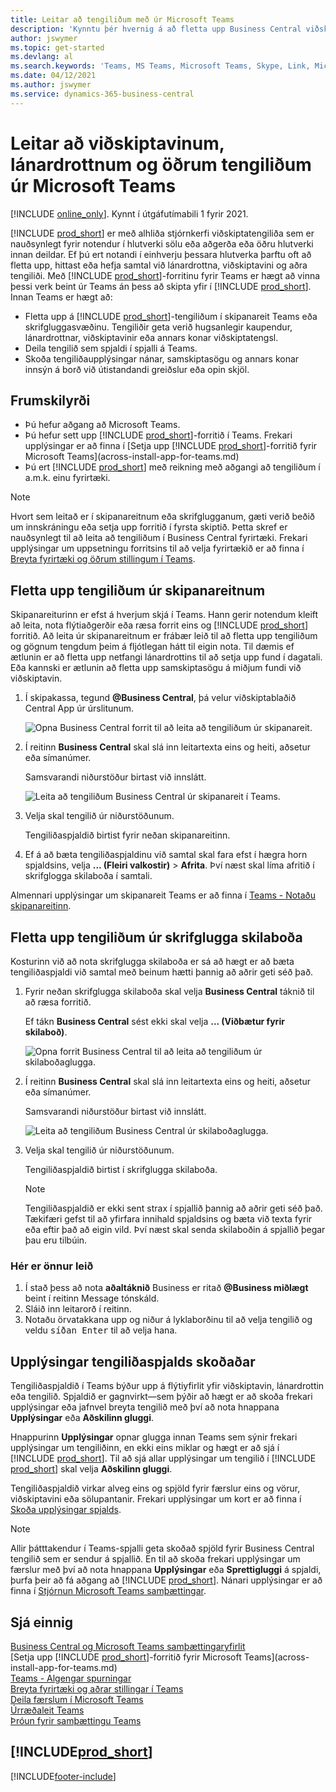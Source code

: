 ```yaml
---
title: Leitar að tengiliðum með úr Microsoft Teams
description: 'Kynntu þér hvernig á að fletta upp Business Central viðskiptavinum, lánardrottnum og öðrum tengiliðum úr Microsoft Teams.'
author: jswymer
ms.topic: get-started
ms.devlang: al
ms.search.keywords: 'Teams, MS Teams, Microsoft Teams, Skype, Link, Microsoft 365, contacts, search, messaging extensions'
ms.date: 04/12/2021
ms.author: jswymer
ms.service: dynamics-365-business-central
---
```


# <a name="searching-for-customers-vendors-and-other-contacts-from-microsoft-teams"></a>Leitar að viðskiptavinum, lánardrottnum og öðrum tengiliðum úr Microsoft Teams

[!INCLUDE [online_only](includes/online_only.md)]. Kynnt í útgáfutímabili 1 fyrir 2021.

[!INCLUDE [prod_short](includes/prod_short.md)] er með alhliða stjórnkerfi viðskiptatengiliða sem er nauðsynlegt fyrir notendur í hlutverki sölu eða aðgerða eða öðru hlutverki innan deildar. Ef þú ert notandi í einhverju þessara hlutverka þarftu oft að fletta upp, hittast eða hefja samtal við lánardrottna, viðskiptavini og aðra tengiliði. Með [!INCLUDE [prod_short](includes/prod_short.md)]-forritinu fyrir Teams er hægt að vinna þessi verk beint úr Teams án þess að skipta yfir í [!INCLUDE [prod_short](includes/prod_short.md)]. Innan Teams er hægt að:

- Fletta upp á [!INCLUDE [prod_short](includes/prod_short.md)]-tengiliðum í skipanareit Teams eða skrifgluggasvæðinu. Tengiliðir geta verið hugsanlegir kaupendur, lánardrottnar, viðskiptavinir eða annars konar viðskiptatengsl.
- Deila tengilið sem spjaldi í spjalli á Teams.
- Skoða tengiliðaupplýsingar nánar, samskiptasögu og annars konar innsýn á borð við útistandandi greiðslur eða opin skjöl.

## <a name="prerequisites"></a>Frumskilyrði

- Þú hefur aðgang að Microsoft Teams.
- Þú hefur sett upp [!INCLUDE [prod_short](includes/prod_short.md)]-forritið  í Teams. Frekari upplýsingar er að finna í [Setja upp [!INCLUDE [prod_short](includes/prod_short.md)]-forritið fyrir Microsoft Teams](across-install-app-for-teams.md)
- Þú ert [!INCLUDE [prod_short](includes/prod_short.md)] með reikning með aðgangi að tengiliðum í a.m.k. einu fyrirtæki.

> [!NOTE]
> Hvort sem leitað er í skipanareitnum eða skrifglugganum, gæti verið beðið um innskráningu eða setja upp forritið í fyrsta skiptið. Þetta skref er nauðsynlegt til að leita að tengiliðum í Business Central fyrirtæki. Frekari upplýsingar um uppsetningu forritsins til að velja fyrirtækið er að finna í [Breyta fyrirtæki og öðrum stillingum í Teams](across-teams-settings.md).

## <a name="look-up-contacts-from-the-command-box"></a>Fletta upp tengiliðum úr skipanareitnum

Skipanareiturinn er efst á hverjum skjá í Teams. Hann gerir notendum kleift að leita, nota flýtiaðgerðir eða ræsa forrit eins og [!INCLUDE [prod_short](includes/prod_short.md)] forritið. Að leita úr skipanareitnum er frábær leið til að fletta upp tengiliðum og gögnum tengdum þeim á fljótlegan hátt til eigin nota. Til dæmis ef ætlunin er að fletta upp netfangi lánardrottins til að setja upp fund í dagatali. Eða kannski er ætlunin að fletta upp samskiptasögu á miðjum fundi við viðskiptavin.

1. Í skipakassa, tegund  **@Business  Central**, þá velur viðskiptablaðið Central App úr úrslitunum.

    ![Opna Business Central forrit til að leita að tengiliðum úr skipanareit.](media/teams-contacts-command-1.png)

2. Í reitinn **Business Central** skal slá inn leitartexta eins og heiti, aðsetur eða símanúmer.

    Samsvarandi niðurstöður birtast við innslátt.

    ![Leita að tengiliðum Business Central úr skipanareit í Teams.](media/teams-contacts-command-2.png)
3. Velja skal tengilið úr niðurstöðunum.

    Tengiliðaspjaldið birtist fyrir neðan skipanareitinn.

4. Ef á að bæta tengiliðaspjaldinu við samtal skal fara efst í hægra horn spjaldsins, velja **... (Fleiri valkostir)** > **Afrita**. Því næst skal líma afritið í skrifglogga skilaboða í samtali.  

Almennari upplýsingar um skipanareit Teams er að finna í [Teams - Notaðu skipanareitinn](https://support.microsoft.com/en-us/office/use-the-command-box-13c4e429-7324-4886-b377-5dbed539193b).

## <a name="look-up-contacts-from-the-message-compose-box"></a>Fletta upp tengiliðum úr skrifglugga skilaboða

Kosturinn við að nota skrifglugga skilaboða er sá að hægt er að bæta tengiliðaspjaldi við samtal með beinum hætti þannig að aðrir geti séð það.

1. Fyrir neðan skrifglugga skilaboða skal velja **Business Central** táknið til að ræsa forritið.

    Ef tákn **Business Central** sést ekki skal velja **... (Viðbætur fyrir skilaboð)**.

    ![Opna forrit Business Central til að leita að tengiliðum úr skilaboðaglugga.](media/teams-contacts-message-box.png)

2. Í reitinn **Business Central** skal slá inn leitartexta eins og heiti, aðsetur eða símanúmer.

    Samsvarandi niðurstöður birtast við innslátt.

    ![Leita að tengiliðum Business Central úr skilaboðaglugga.](media/teams-contacts-5.png)
3. Velja skal tengilið úr niðurstöðunum.

    Tengiliðaspjaldið birtist í skrifglugga skilaboða.

    > [!NOTE]
    > Tengiliðaspjaldið er ekki sent strax í spjallið þannig að aðrir geti séð það. Tækifæri gefst til að yfirfara innihald spjaldsins og bæta við texta fyrir eða eftir það að eigin vild. Því næst skal senda skilaboðin á spjallið þegar þau eru tilbúin.

### <a name="heres-another-way"></a>Hér er önnur leið

1. Í stað þess að nota  **aðaltáknið**  Business er ritað  **@Business  miðlægt**  beint í reitinn Message tónskáld.
2. Sláið inn leitarorð í reitinn.
3. Notaðu örvatakkana upp og niður á lyklaborðinu til að velja tengilið og veldu  <kbd>síðan Enter</kbd>  til að velja hana.

## <a name="viewing-contact-card-details"></a>Upplýsingar tengiliðaspjalds skoðaðar

Tengiliðaspjaldið í Teams býður upp á flýtiyfirlit yfir viðskiptavin, lánardrottin eða tengilið. Spjaldið er gagnvirkt&mdash;sem þýðir að hægt er að skoða frekari upplýsingar eða jafnvel breyta tengilið með því að nota hnappana **Upplýsingar** eða **Aðskilinn gluggi**.

Hnappurinn **Upplýsingar** opnar glugga innan Teams sem sýnir frekari upplýsingar um tengiliðinn, en ekki eins miklar og hægt er að sjá í [!INCLUDE [prod_short](includes/prod_short.md)]. Til að sjá allar upplýsingar um tengilið í [!INCLUDE [prod_short](includes/prod_short.md)] skal velja **Aðskilinn gluggi**.

Tengiliðaspjaldið virkar alveg eins og spjöld fyrir færslur eins og vörur, viðskiptavini eða sölupantanir. Frekari upplýsingar um kort er að finna í [Skoða upplýsingar spjalds](across-working-with-teams.md#view-card-details).

> [!NOTE]
> Allir þátttakendur í Teams-spjalli geta skoðað spjöld fyrir Business Central tengilið sem er sendur á spjallið. En til að skoða frekari upplýsingar um færslur með því að nota hnappana **Upplýsingar** eða **Sprettigluggi** á spjaldi, þurfa þeir að fá aðgang að [!INCLUDE [prod_short](includes/prod_short.md)]. Nánari upplýsingar er að finna í [Stjórnun Microsoft Teams samþættingar](admin-teams-integration.md#minimum-requirements-1).

## <a name="see-also"></a>Sjá einnig

[Business Central og Microsoft Teams samþættingaryfirlit](across-teams-overview.md)  
[Setja upp [!INCLUDE [prod_short](includes/prod_short.md)]-forritið fyrir Microsoft Teams](across-install-app-for-teams.md)  
[Teams - Algengar spurningar](teams-faq.md)  
[Breyta fyrirtæki og aðrar stillingar í Teams](across-teams-settings.md)  
[Deila færslum í Microsoft Teams](across-working-with-teams.md)  
[Úrræðaleit Teams](admin-teams-troubleshooting.md)  
[Þróun fyrir samþættingu Teams](/dynamics365/business-central/dev-itpro/developer/devenv-develop-for-teams)  

## [!INCLUDE[prod_short](includes/free_trial_md.md)]  


[!INCLUDE[footer-include](includes/footer-banner.md)]
